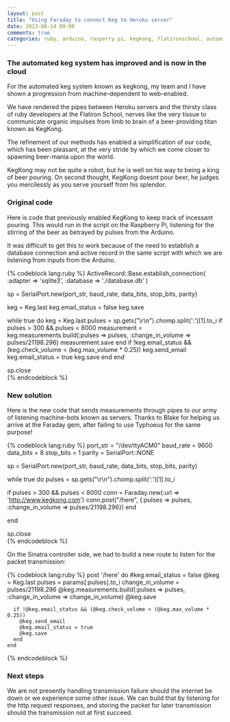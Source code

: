 ```yaml
---
layout: post
title: "Using Faraday to connect Keg to Heroku server"
date: 2013-08-14 09:00
comments: true
categories: ruby, arduino, rasperry pi, kegkong, flatironschool, automated keg system, AMS
---
```

### The automated keg system has improved and is now in the cloud
For the automated keg system known as kegkong, my team and I have shown a progression from machine-dependent to web-enabled.

We have rendered the pipes between Heroku servers and the thirsty class of ruby developers at the Flatiron School, nerves like the very tissue to communicate organic impulses from limb to brain of a beer-providing titan known as KegKong.

The refinement of our methods has enabled a simplification of our code, which has been pleasant, at the very stride by which we come closer to spawning beer-mania upon the world.

KegKong may not be quite a robot, but he is well on his way to being a king of beer pouring. On second thought, KegKong doesnt pour beer, he judges you mercilessly as you serve yourself from his splendor.

### Original code

Here is code that previously enabled KegKong to keep track of incessant pouring. This would run in the script on the Raspberry Pi, listening for the stirring of the beer as betrayed by pulses from the Arduino. 

It was difficult to get this to work because of the need to establish a database connection and active record in the same script with which we are listening from inputs from the Arduino.

{% codeblock lang:ruby %}
ActiveRecord::Base.establish_connection(
    :adapter   => 'sqlite3',
    :database  => './database.db'
)

sp = SerialPort.new(port_str, baud_rate, data_bits, stop_bits, parity)

keg = Keg.last
keg.email_status = false
keg.save

while true do
  keg = Keg.last
   pulses = sp.gets("\r\n").chomp.split(':')[1].to_i
   if pulses > 300 && pulses < 8000
     measurement = keg.measurements.build(:pulses => pulses, :change_in_volume => pulses/21198.296)
     measurement.save
   end
    if !keg.email_status && (keg.check_volume < (keg.max_volume * 0.25))
      keg.send_email
      keg.email_status = true
      keg.save
    end
end

sp.close   
{% endcodeblock %}

### New solution
Here is the new code that sends measurements through pipes to our army of listening machine-bots known as servers. Thanks to Blake for helping us arrive at the Faraday gem, after failing to use Typhoeus for the same purpose!

{% codeblock lang:ruby %}
port_str = "/dev/ttyACM0"
baud_rate = 9600
data_bits = 8
stop_bits = 1
parity = SerialPort::NONE

sp = SerialPort.new(port_str, baud_rate, data_bits, stop_bits, parity)

while true do
   pulses = sp.gets("\r\n").chomp.split(':')[1].to_i

   if pulses > 300 && pulses < 8000
     conn = Faraday.new(:url => 'http://www.kegkong.com')
     conn.post("/here", {:pulses => pulses, :change_in_volume => pulses/21198.296}) 
   end

end

sp.close   
{% endcodeblock %}

On the Sinatra controller side, we had to build a new route to listen for the packet transmission:

{% codeblock lang:ruby %}
    post '/here' do
      #keg.email_status = false
      @keg = Keg.last
      pulses = params[:pulses].to_i
      change_in_volume = pulses/21198.296
      @keg.measurements.build(:pulses => pulses, :change_in_volume => change_in_volume)
      @keg.save

      if !@keg.email_status && (@keg.check_volume < (@keg.max_volume * 0.25))
        @keg.send_email
        @keg.email_status = true
        @keg.save
      end
    end
{% endcodeblock %}

### Next steps

We are not presently handling transmission failure should the internet be down or we experience some other issue. We can build that by listening for the http request responses, and storing the packet for later transmission should the transmission not at first succeed.